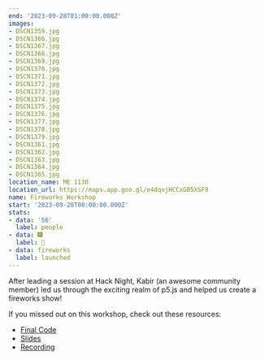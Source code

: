 ```yaml
---
end: '2023-09-28T01:00:00.000Z'
images:
- DSCN1359.jpg
- DSCN1366.jpg
- DSCN1367.jpg
- DSCN1368.jpg
- DSCN1369.jpg
- DSCN1370.jpg
- DSCN1371.jpg
- DSCN1372.jpg
- DSCN1373.jpg
- DSCN1374.jpg
- DSCN1375.jpg
- DSCN1376.jpg
- DSCN1377.jpg
- DSCN1378.jpg
- DSCN1379.jpg
- DSCN1361.jpg
- DSCN1362.jpg
- DSCN1363.jpg
- DSCN1364.jpg
- DSCN1365.jpg
location_name: ME 1130
location_url: https://maps.app.goo.gl/e4dqxjHCCxGB5XSF9
name: Fireworks Workshop
start: '2023-09-28T00:00:00.000Z'
stats:
- data: '56'
  label: people
- data: 🎆
  label: 🧨
- data: fireworks
  label: launched
---
```


After leading a session at Hack Night, Kabir (an awesome community member) led us through the exciting realm of p5.js and helped us create a fireworks show! 

If you missed out on this workshop, check out these resources:
- [Final Code](https://editor.p5js.org/kabirbatraa/sketches/E-ulQKcNK)
- [Slides](https://docs.google.com/presentation/d/1CmqoymHofN5ayl7wszXhGmgHmFnpazjD/edit?usp=sharing&ouid=103054700901407247463&rtpof=true&sd=true)
- [Recording](https://youtu.be/hs376o61srI?si=HCPyJ3OMJlyb5aDw)